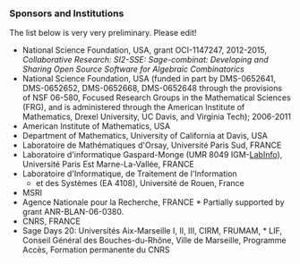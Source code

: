 

### Sponsors and Institutions

The list below is very very preliminary. Please edit! 

* National Science Foundation, USA, grant OCI-1147247, 2012-2015, _Collaborative Research: SI2-SSE: Sage-combinat: Developing and Sharing Open Source Software for Algebraic Combinatorics_ 
* National Science Foundation, USA (funded in part by DMS-0652641, DMS-0652652, DMS-0652668, DMS-0652648 through the provisions of NSF 06-580, Focused Research Groups in the Mathematical Sciences (FRG), and is administered through the American Institute of Mathematics, Drexel University, UC Davis, and Virginia Tech); 2006-2011 
* American Institute of Mathematics, USA 
* Department of Mathematics, University of California at Davis, USA 
* Laboratoire de Mathématiques d'Orsay, Université Paris Sud, FRANCE 
* Laboratoire d'informatique Gaspard-Monge (UMR 8049 IGM-<a href="/LabInfo">LabInfo</a>), Université Paris Est Marne-La-Vallée, FRANCE 
* Laboratoire d'Informatique, de Traitement de l'Information 
   * et des Systèmes (EA 4108), Université de Rouen, France 
* MSRI 
* Agence Nationale pour la Recherche, FRANCE 
      * Partially supported by grant ANR-BLAN-06-0380. 
* CNRS, FRANCE 
* Sage Days 20: Universités Aix-Marseille I, II, III, CIRM, FRUMAM, 
      * LIF, Conseil Général des Bouches-du-Rhône, Ville de Marseille, Programme Accès, Formation permanente du CNRS 